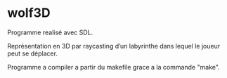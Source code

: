 # wolf3D

Programme realisé avec SDL.

Représentation en 3D par raycasting d’un labyrinthe
dans lequel le joueur peut se déplacer.

Programme a compiler a partir du makefile grace a la commande "make".
